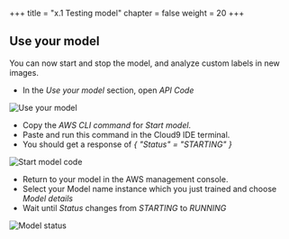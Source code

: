+++
title = "x.1 Testing model"
chapter = false
weight = 20
+++

## Use your model

You can now start and stop the model, and analyze custom labels in new images.

* In the *Use your model* section, open *API Code*

![Use your model](20_testing_model/images/test-model-1.png "Use your model")

* Copy the *AWS CLI command* for *Start model*.
* Paste and run this command in the Cloud9 IDE terminal.
* You should get a response of *{ "Status" = "STARTING" }*

![Start model code](20_testing_model/images/test-model-2.png "Start model code")

* Return to your model in the AWS management console.
* Select your Model name instance which you just trained and choose *Model details*
* Wait until *Status* changes from *STARTING* to *RUNNING*

![Model status](20_testing_model/images/test-model-3.png "Model status")
